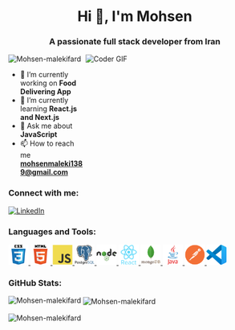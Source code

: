 <h1 align="center">Hi 👋, I'm Mohsen</h1>
<h3 align="center">A passionate full stack developer from Iran</h3>

<img alt="Coder GIF" align="right" height=250 width=350 src="https://media.licdn.com/dms/image/v2/D5612AQGOmwfIE5mlWA/article-cover_image-shrink_720_1280/article-cover_image-shrink_720_1280/0/1674617947228?e=2147483647&v=beta&t=L-J1EFIJzlFXa-2bu5K-SqOT0PXYAaPZgXxnpneoF0U" />


<p align="left"> <img src="https://komarev.com/ghpvc/?username=Mohsen-malekifard&label=Profile%20views&color=0e75b6&style=flat" alt="Mohsen-malekifard" /> </p>

- 🔭 I’m currently working on **Food Delivering App**
- 🌱 I’m currently learning **React.js and Next.js**
- 💬 Ask me about **JavaScript**
- 📫 How to reach me **mohsenmaleki1389@gmail.com**

<h3 align="left">Connect with me:</h3>
<p align="left">
  <a href="https://github.com/Mohsen-malekifard" target="blank">
  <img src="[images/lkdn.svg](https://cdn.jsdelivr.net/gh/devicons/devicon/icons/linkedin/linkedin-original.svg)" alt="LinkedIn" height="30" width="40" />
</a>
</p>

<h3 align="left">Languages and Tools:</h3>
<p align="left"> 
  <a href="https://www.w3schools.com/css/" target="_blank" rel="noreferrer"> <img src="https://raw.githubusercontent.com/devicons/devicon/master/icons/css3/css3-original-wordmark.svg" alt="css3" width="40" height="40"/> </a> 
  <a href="https://www.w3.org/html/" target="_blank" rel="noreferrer"> <img src="https://raw.githubusercontent.com/devicons/devicon/master/icons/html5/html5-original-wordmark.svg" alt="html5" width="40" height="40"/> </a> 
  <a href="https://developer.mozilla.org/en-US/docs/Web/JavaScript" target="_blank" rel="noreferrer"> <img src="https://raw.githubusercontent.com/devicons/devicon/master/icons/javascript/javascript-original.svg" alt="javascript" width="40" height="40"/> </a> 
  <a href="https://www.postgresql.com/" target="_blank" rel="noreferrer"> <img src="https://raw.githubusercontent.com/devicons/devicon/master/icons/postgresql/postgresql-original-wordmark.svg" alt="mysql" width="40" height="40"/> </a> 
  <a href="https://www.nodejs.org" target="_blank" rel="noreferrer"> <img src="https://raw.githubusercontent.com/devicons/devicon/master/icons/nodejs/nodejs-original-wordmark.svg" alt="nodejs" width="40" height="40"/> </a> 
  <a href="https://react.com/" target="_blank" rel="noreferrer"> <img src="https://raw.githubusercontent.com/devicons/devicon/master/icons/react/react-original-wordmark.svg" alt="react" width="40" height="40"/> </a> 
  <a href="https://mongodb.com/" target="_blank" rel="noreferrer"> <img src="https://raw.githubusercontent.com/devicons/devicon/master/icons/mongodb/mongodb-original-wordmark.svg" alt="mongodb" width="40" height="40"/> </a> 
  <a href="https://java.com/" target="_blank" rel="noreferrer"> <img src="https://raw.githubusercontent.com/devicons/devicon/master/icons/java/java-original-wordmark.svg" alt="java" width="40" height="40"/> </a> 
  <a href="https://www.postman.com/" target="_blank" rel="noreferrer">
  <img src="https://raw.githubusercontent.com/devicons/devicon/master/icons/postman/postman-original.svg" alt="postman" width="40" height="40"/>
</a>
<a href="https://code.visualstudio.com/" target="_blank" rel="noreferrer">
  <img src="https://raw.githubusercontent.com/devicons/devicon/master/icons/vscode/vscode-original.svg" alt="vscode" width="40" height="40"/>
</a>
  
</p>

<h3 align="left">GitHub Stats:</h3>
<p>
  <img align="left" src="https://github-readme-stats.vercel.app/api/top-langs?username=Mohsen-malekifard&show_icons=true&locale=en&layout=compact" alt="Mohsen-malekifard" />
</p>

<p>&nbsp;<img align="center" src="https://github-readme-stats.vercel.app/api?username=Mohsen-malekifard&show_icons=true&locale=en" alt="Mohsen-malekifard" /></p>

<p><img align="center" src="https://github-readme-streak-stats.herokuapp.com/?user=Mohsen-malekifard&" alt="Mohsen-malekifard" /></p>
